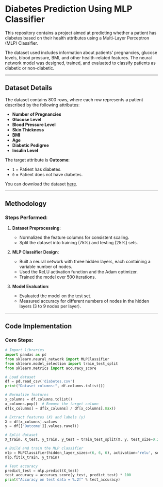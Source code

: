 # Diabetes Prediction Using MLP Classifier

This repository contains a project aimed at predicting whether a patient has diabetes based on their health attributes using a Multi-Layer Perceptron (MLP) Classifier. 

The dataset used includes information about patients' pregnancies, glucose levels, blood pressure, BMI, and other health-related features. The neural network model was designed, trained, and evaluated to classify patients as diabetic or non-diabetic.

---

## Dataset Details

The dataset contains 800 rows, where each row represents a patient described by the following attributes:
- **Number of Pregnancies**
- **Glucose Level**
- **Blood Pressure Level**
- **Skin Thickness**
- **BMI**
- **Age**
- **Diabetic Pedigree**
- **Insulin Level**

The target attribute is **Outcome**:
- `1` = Patient has diabetes.
- `0` = Patient does not have diabetes.

You can download the dataset [here](./diabetes.csv).

---

## Methodology

### Steps Performed:
1. **Dataset Preprocessing**:
   - Normalized the feature columns for consistent scaling.
   - Split the dataset into training (75%) and testing (25%) sets.

2. **MLP Classifier Design**:
   - Built a neural network with three hidden layers, each containing a variable number of nodes.
   - Used the ReLU activation function and the Adam optimizer.
   - Trained the model over 500 iterations.

3. **Model Evaluation**:
   - Evaluated the model on the test set.
   - Measured accuracy for different numbers of nodes in the hidden layers (3 to 9 nodes per layer).

---

## Code Implementation

### Core Steps:
```python
# Import libraries
import pandas as pd
from sklearn.neural_network import MLPClassifier
from sklearn.model_selection import train_test_split
from sklearn.metrics import accuracy_score

# Load dataset
df = pd.read_csv('diabetes.csv')
print("Dataset columns:", df.columns.tolist())

# Normalize features
x_columns = df.columns.tolist()
x_columns.pop()  # Remove the target column
df[x_columns] = df[x_columns] / df[x_columns].max()

# Extract features (X) and labels (y)
X = df[x_columns].values
y = df[['Outcome']].values.ravel()

# Split dataset
X_train, X_test, y_train, y_test = train_test_split(X, y, test_size=0.25, random_state=40)

# Build and train the MLP classifier
mlp = MLPClassifier(hidden_layer_sizes=(6, 6, 6), activation='relu', solver='adam', max_iter=500)
mlp.fit(X_train, y_train)

# Test accuracy
predict_test = mlp.predict(X_test)
test_accuracy = accuracy_score(y_test, predict_test) * 100
print("Accuracy on test data = %.2f" % test_accuracy)
